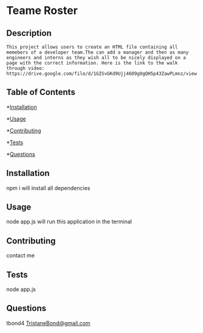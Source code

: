 # Teame Roster 

  ## Description
    This project allows users to create an HTML file containing all memebers of a developer team.The can add a manager and then as many engineers and interns as they wish all to be nicely displayed on a page with the correct information. Here is the link to the walk through video: https://drive.google.com/file/d/1GISvGKd9Ujj46O9g0gQH5p43ZawPLmnz/view

  ## Table of Contents

  *[Installation](#installation)

  *[Usage](#usage)

  *[Contributing](#contributing)

  *[Tests](#tests)

  *[Questions](#questions)

  ## Installation
  npm i will install all dependencies

  ## Usage
  node app.js will run this application in the terminal

  ## Contributing
  contact me

  ## Tests
  node app.js

  ## Questions
  tbond4
  TristaneBond@gmail.com
  